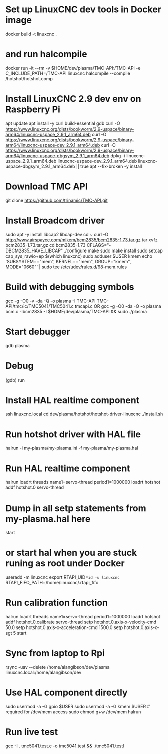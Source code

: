 # Set up LinuxCNC dev tools in Docker image
docker build -t linuxcnc .
# and run halcompile
docker run -it --rm -v $HOME/dev/plasma/TMC-API:/TMC-API -e C_INCLUDE_PATH=/TMC-API linuxcnc halcompile --compile /hotshot/hotshot.comp


# Install LinuxCNC 2.9 dev env on Raspberry Pi
apt update
apt install -y curl build-essential gdb
curl -O https://www.linuxcnc.org/dists/bookworm/2.9-uspace/binary-arm64/linuxcnc-uspace_2.9.1_arm64.deb
curl -O https://www.linuxcnc.org/dists/bookworm/2.9-uspace/binary-arm64/linuxcnc-uspace-dev_2.9.1_arm64.deb
curl -O https://www.linuxcnc.org/dists/bookworm/2.9-uspace/binary-arm64/linuxcnc-uspace-dbgsym_2.9.1_arm64.deb
dpkg -i linuxcnc-uspace_2.9.1_arm64.deb linuxcnc-uspace-dev_2.9.1_arm64.deb linuxcnc-uspace-dbgsym_2.9.1_arm64.deb || true
apt --fix-broken -y install


# Download TMC API
git clone https://github.com/trinamic/TMC-API.git


# Install Broadcom driver
sudo apt -y install libcap2 libcap-dev
cd ~
curl -O http://www.airspayce.com/mikem/bcm2835/bcm2835-1.73.tar.gz
tar xvfz bcm2835-1.73.tar.gz
cd bcm2835-1.73
CFLAGS="-DBCM2835_HAVE_LIBCAP" ./configure
make
sudo make install
sudo setcap cap_sys_rawio+ep $(which linuxcnc)
sudo adduser $USER kmem
echo 'SUBSYSTEM=="mem", KERNEL=="mem", GROUP="kmem", MODE="0660"' | sudo tee /etc/udev/rules.d/98-mem.rules


# Build with debugging symbols
gcc -g -O0 -v -da -Q -o plasma -I TMC-API TMC-API/tmc/ic/TMC5041/TMC5041.c tmcapi.c
OR
gcc -g -O0 -da -Q -o plasma bcm.c -lbcm2835 -I $HOME/dev/plasma/TMC-API && sudo ./plasma
# Start debugger
gdb plasma
# Debug
(gdb) run


# Install HAL realtime component
ssh linuxcnc.local
cd dev/plasma/hotshot/hotshot-driver-linuxcnc
./install.sh


# Run hotshot driver with HAL file
halrun -i my-plasma/my-plasma.ini -f my-plasma/my-plasma.hal

# Run HAL realtime component
halrun
loadrt threads name1=servo-thread period1=1000000
loadrt hotshot
addf hotshot.0      servo-thread
# Dump in all setp statements from my-plasma.hal here
start
# or start hal when you are stuck runing as root under Docker
useradd -m linuxcnc
export RTAPI_UID=`id -u linuxcnc` RTAPI_FIFO_PATH=/home/linuxcnc/.rtapi_fifo


# Run calibration function
halrun
loadrt threads name1=servo-thread period1=1000000
loadrt hotshot
addf hotshot.0.calibrate              servo-thread
setp                hotshot.0.axis-x-velocity-cmd       50.0
setp                hotshot.0.axis-x-acceleration-cmd   1500.0
setp                hotshot.0.axis-x-sgt 5
start

# Sync from laptop to Rpi
rsync -uav --delete /home/alangibson/dev/plasma linuxcnc.local:/home/alangibson/dev

# Use HAL component directly
sudo usermod -a -G gpio $USER 
sudo usermod -a -G kmem $USER # required for /dev/mem access 
sudo chmod g+w /dev/mem
halrun

# Run live test
gcc -I . tmc5041.test.c -o tmc5041.test && ./tmc5041.testl